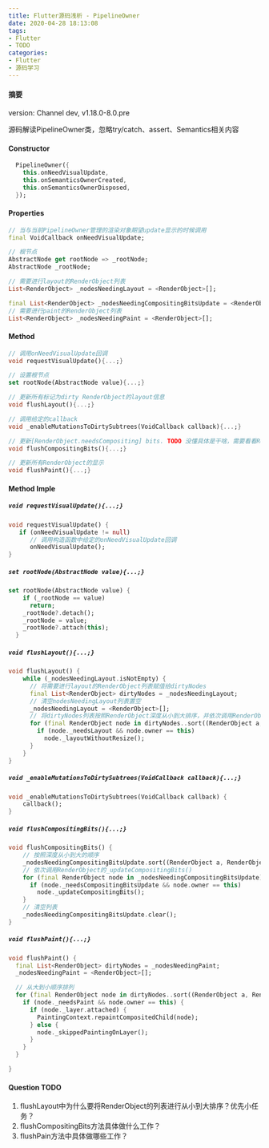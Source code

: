 ```yaml
---
title: Flutter源码浅析 - PipelineOwner
date: 2020-04-28 18:13:08
tags:
- Flutter
- TODO
categories:
- Flutter
- 源码学习
---
```

#### 摘要
version: Channel dev, v1.18.0-8.0.pre

源码解读PipelineOwner类，忽略try/catch、assert、Semantics相关内容
<!--more-->

#### Constructor

```Dart
  PipelineOwner({
    this.onNeedVisualUpdate,
    this.onSemanticsOwnerCreated,
    this.onSemanticsOwnerDisposed,
  });
```

#### Properties

```Dart
// 当与当前PipelineOwner管理的渲染对象期望update显示的时候调用
final VoidCallback onNeedVisualUpdate;

// 根节点
AbstractNode get rootNode => _rootNode;
AbstractNode _rootNode;

// 需要进行layout的RenderObject列表
List<RenderObject> _nodesNeedingLayout = <RenderObject>[];

final List<RenderObject> _nodesNeedingCompositingBitsUpdate = <RenderObject>[];
// 需要进行paint的RenderObject列表
List<RenderObject> _nodesNeedingPaint = <RenderObject>[];
```
#### Method

```Dart
// 调用onNeedVisualUpdate回调
void requestVisualUpdate(){...;}

// 设置根节点
set rootNode(AbstractNode value){...;}

// 更新所有标记为dirty RenderObject的layout信息
void flushLayout(){...;}

// 调用给定的callback
void _enableMutationsToDirtySubtrees(VoidCallback callback){...;}

// 更新[RenderObject.needsCompositing] bits. TODO 没懂具体是干啥，需要看看RenderObject类，等着我。
void flushCompositingBits(){...;}

// 更新所有RenderObject的显示
void flushPaint(){...;}
```
#### Method Imple
##### `void requestVisualUpdate(){...;}`

```Dart
void requestVisualUpdate() {
   if (onNeedVisualUpdate != null)
      // 调用构造函数中给定的onNeedVisualUpdate回调  
      onNeedVisualUpdate();
}
```

##### `set rootNode(AbstractNode value){...;}`

```Dart
set rootNode(AbstractNode value) {
    if (_rootNode == value)
      return;
    _rootNode?.detach();
    _rootNode = value;
    _rootNode?.attach(this);
  }
```

##### `void flushLayout(){...;}`

```Dart
void flushLayout() {
    while (_nodesNeedingLayout.isNotEmpty) {
      // 将需要进行layout的RenderObject列表赋值给dirtyNodes
      final List<RenderObject> dirtyNodes = _nodesNeedingLayout;
      // 清空nodesNeedingLayout列表置空
      _nodesNeedingLayout = <RenderObject>[];
      // 将dirtyNodes列表按照RenderObject深度从小到大排序，并依次调用RenderObject的_layoutWithoutResize()方法
      for (final RenderObject node in dirtyNodes..sort((RenderObject a, RenderObject b) => a.depth - b.depth)) {
        if (node._needsLayout && node.owner == this)
          node._layoutWithoutResize();
      }
    }
}
```

##### `void _enableMutationsToDirtySubtrees(VoidCallback callback){...;}`
```Dart
void _enableMutationsToDirtySubtrees(VoidCallback callback) {
    callback();
}
```

##### `void flushCompositingBits(){...;}`

```Dart
void flushCompositingBits() {
    // 按照深度从小到大的顺序
    _nodesNeedingCompositingBitsUpdate.sort((RenderObject a, RenderObject b) => a.depth - b.depth);
    // 依次调用RenderObject的_updateCompositingBits()
    for (final RenderObject node in _nodesNeedingCompositingBitsUpdate) {
      if (node._needsCompositingBitsUpdate && node.owner == this)
        node._updateCompositingBits();
    }
    // 清空列表
    _nodesNeedingCompositingBitsUpdate.clear();
}
```

##### `void flushPaint(){...;}`

```Dart
void flushPaint() {
  final List<RenderObject> dirtyNodes = _nodesNeedingPaint;
  _nodesNeedingPaint = <RenderObject>[];

  // 从大到小顺序排列
  for (final RenderObject node in dirtyNodes..sort((RenderObject a, RenderObject b) => b.depth - a.depth)) {
    if (node._needsPaint && node.owner == this) {
      if (node._layer.attached) {
        PaintingContext.repaintCompositedChild(node);
      } else {
        node._skippedPaintingOnLayer();
      }
    }
  }

}
```

#### Question TODO
1. flushLayout中为什么要将RenderObject的列表进行从小到大排序？优先小任务？
2. flushCompositingBits方法具体做什么工作？
3. flushPain方法中具体做哪些工作？